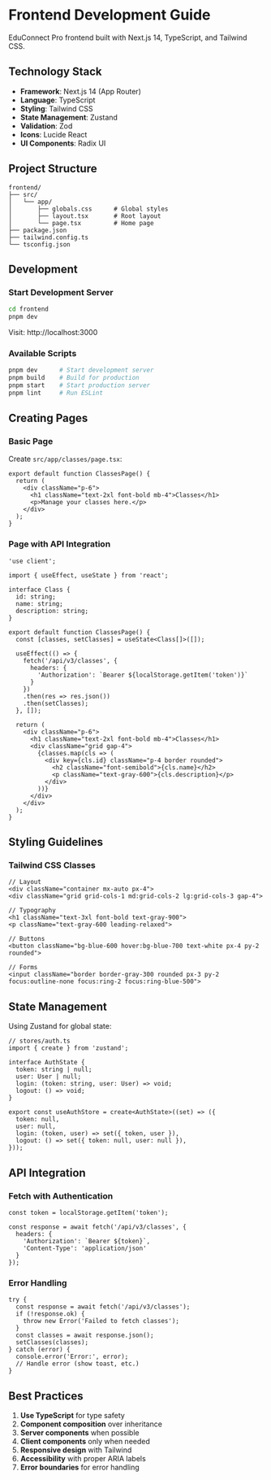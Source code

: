 # Frontend Development Guide

EduConnect Pro frontend built with Next.js 14, TypeScript, and Tailwind CSS.

## Technology Stack

- **Framework**: Next.js 14 (App Router)
- **Language**: TypeScript
- **Styling**: Tailwind CSS
- **State Management**: Zustand
- **Validation**: Zod
- **Icons**: Lucide React
- **UI Components**: Radix UI

## Project Structure

```
frontend/
├── src/
│   └── app/
│       ├── globals.css      # Global styles
│       ├── layout.tsx       # Root layout
│       └── page.tsx         # Home page
├── package.json
├── tailwind.config.ts
└── tsconfig.json
```

## Development

### Start Development Server

```bash
cd frontend
pnpm dev
```

Visit: http://localhost:3000

### Available Scripts

```bash
pnpm dev      # Start development server
pnpm build    # Build for production
pnpm start    # Start production server
pnpm lint     # Run ESLint
```

## Creating Pages

### Basic Page

Create `src/app/classes/page.tsx`:

```tsx
export default function ClassesPage() {
  return (
    <div className="p-6">
      <h1 className="text-2xl font-bold mb-4">Classes</h1>
      <p>Manage your classes here.</p>
    </div>
  );
}
```

### Page with API Integration

```tsx
'use client';

import { useEffect, useState } from 'react';

interface Class {
  id: string;
  name: string;
  description: string;
}

export default function ClassesPage() {
  const [classes, setClasses] = useState<Class[]>([]);

  useEffect(() => {
    fetch('/api/v3/classes', {
      headers: {
        'Authorization': `Bearer ${localStorage.getItem('token')}`
      }
    })
    .then(res => res.json())
    .then(setClasses);
  }, []);

  return (
    <div className="p-6">
      <h1 className="text-2xl font-bold mb-4">Classes</h1>
      <div className="grid gap-4">
        {classes.map(cls => (
          <div key={cls.id} className="p-4 border rounded">
            <h2 className="font-semibold">{cls.name}</h2>
            <p className="text-gray-600">{cls.description}</p>
          </div>
        ))}
      </div>
    </div>
  );
}
```

## Styling Guidelines

### Tailwind CSS Classes

```tsx
// Layout
<div className="container mx-auto px-4">
<div className="grid grid-cols-1 md:grid-cols-2 lg:grid-cols-3 gap-4">

// Typography
<h1 className="text-3xl font-bold text-gray-900">
<p className="text-gray-600 leading-relaxed">

// Buttons
<button className="bg-blue-600 hover:bg-blue-700 text-white px-4 py-2 rounded">

// Forms
<input className="border border-gray-300 rounded px-3 py-2 focus:outline-none focus:ring-2 focus:ring-blue-500">
```

## State Management

Using Zustand for global state:

```tsx
// stores/auth.ts
import { create } from 'zustand';

interface AuthState {
  token: string | null;
  user: User | null;
  login: (token: string, user: User) => void;
  logout: () => void;
}

export const useAuthStore = create<AuthState>((set) => ({
  token: null,
  user: null,
  login: (token, user) => set({ token, user }),
  logout: () => set({ token: null, user: null }),
}));
```

## API Integration

### Fetch with Authentication

```tsx
const token = localStorage.getItem('token');

const response = await fetch('/api/v3/classes', {
  headers: {
    'Authorization': `Bearer ${token}`,
    'Content-Type': 'application/json'
  }
});
```

### Error Handling

```tsx
try {
  const response = await fetch('/api/v3/classes');
  if (!response.ok) {
    throw new Error('Failed to fetch classes');
  }
  const classes = await response.json();
  setClasses(classes);
} catch (error) {
  console.error('Error:', error);
  // Handle error (show toast, etc.)
}
```

## Best Practices

1. **Use TypeScript** for type safety
2. **Component composition** over inheritance
3. **Server components** when possible
4. **Client components** only when needed
5. **Responsive design** with Tailwind
6. **Accessibility** with proper ARIA labels
7. **Error boundaries** for error handling